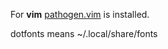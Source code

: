 For **vim** [pathogen.vim](https://github.com/tpope/vim-pathogen) is installed.

dotfonts means ~/.local/share/fonts
